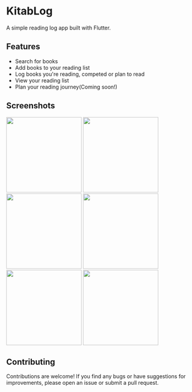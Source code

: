 # KitabLog

A simple reading log app built with Flutter.

## Features

- Search for books
- Add books to your reading list
- Log books you're reading, competed or plan to read
- View your reading list
- Plan your reading journey(Coming soon!)

## Screenshots

<img src="https://github.com/daveragos/kitab_log/blob/main/screenshots/1.png" width="200">
<img src="https://github.com/daveragos/kitab_log/blob/main/screenshots/2.png" width="200">
<img src="https://github.com/daveragos/kitab_log/blob/main/screenshots/3.png" width="200">
<img src="https://github.com/daveragos/kitab_log/blob/main/screenshots/4.png" width="200">
<img src="https://github.com/daveragos/kitab_log/blob/main/screenshots/5.png" width="200">
<img src="https://github.com/daveragos/kitab_log/blob/main/screenshots/6.png" width="200">



## Contributing
Contributions are welcome! If you find any bugs or have suggestions for improvements, please open an issue or submit a pull request.
